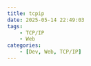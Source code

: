 ```yaml
---
title: tcpip
date: 2025-05-14 22:49:03
tags:
    - TCP/IP
    - Web
categories:
    - [Dev, Web, TCP/IP]
---
```


